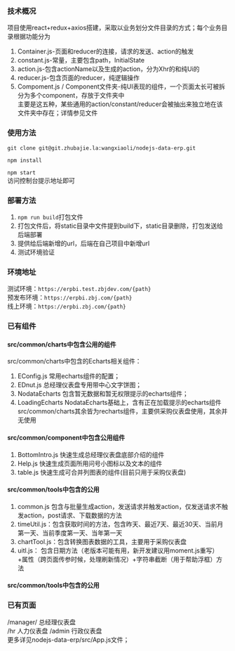 ### 技术概况
项目使用react+redux+axios搭建，采取以业务划分文件目录的方式；每个业务目录根据功能分为  
1. Container.js-页面和reducer的连接，请求的发送、action的触发
2. constant.js-常量，主要包含path，InitialState
3. action.js-包含actionName以及生成的action，分为Xhr的和纯Ui的
4. reducer.js-包含页面的reducer，纯逻辑操作
5. Compoment.js / Component文件夹-纯UI表现的组件，一个页面太长可被拆分为多个component，存放于文件夹中  
主要是这五种，某些通用的action/constant/reducer会被抽出来独立地在该文件夹中存在；详情参见文件 

### 使用方法
```git clone git@git.zhubajie.la:wangxiaoli/nodejs-data-erp.git```  

```npm install```  

```npm start```  
访问控制台提示地址即可
### 部署方法
1. ```npm run build```打包文件  
2. 打包文件后，将static目录中文件提到build下，static目录删除，打包发送给后端部署
3. 提供给后端新增的url，后端在自己项目中新增url
4. 测试环境验证  

### 环境地址
测试环境：```https://erpbi.test.zbjdev.com/{path}```  
预发布环境：```https://erpbi.zbj.com/{path}```  
线上环境：```https://erpbi.zbj.com/{path}```

### 已有组件
#### src/common/charts中包含公用的组件
src/common/charts中包含的Echarts相关组件：
1. EConfig.js 常用echarts组件的配置；
2. EDnut.js 总经理仪表盘专用带中心文字饼图；
3. NodataEcharts 包含暂无数据和暂无权限提示的echarts组件；
4. LoadingEcharts NodataEcharts基础上，含有正在加载提示的echarts组件
src/common/charts其余皆为recharts组件，主要供采购仪表盘使用，其余并无使用

#### src/common/component中包含公用组件
1. BottomIntro.js 快速生成总经理仪表盘底部介绍的组件
2. Help.js 快速生成页面所用问号小图标以及文本的组件
3. table.js 快速生成可合并列图表的组件(目前只用于采购仪表盘)

#### src/common/tools中包含的公用
1. common.js 包含与批量生成action，发送请求并触发action，仅发送请求不触发action，post请求、下载数据的方法
2. timeUtil.js：包含获取时间的方法，包含昨天、最近7天、最近30天、当前月第一天、当前季度第一天、当年第一天
3. chartTool.js：包含转换图表数据的工具，主要用于采购仪表盘
4. uitl.js： 包含日期方法（老版本可能有用，新开发建议用moment.js重写）+属性（跨页面传参时候，处理刷新情况）+字符串截断（用于帮助浮框）方法

#### src/common/tools中包含的公用
### 已有页面
/manager/  总经理仪表盘  
/hr  人力仪表盘
/admin  行政仪表盘  
更多详见nodejs-data-erp/src/App.js文件；